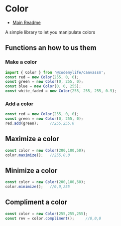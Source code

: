 # Color

- [Main Readme](./README.md)

A simple library to let you manipulate colors

## Functions an how to us them

### Make a color

```typescript
import { Color } from '@codemylife/canvassm';
const red = new Color(255, 0, 0);
const green = new Color(0, 255, 0);
const blue = new Color(0, 0, 255);
const white_faded = new Color(255, 255, 255, 0.5);
```

### Add a color

```typescript
const red = new Color(255, 0, 0);
const green = new Color(0, 255, 0);
red.add(green);     //255,255,0
```
## Maximize a color
```typescript
const color = new Color(200,100,50);
color.maximize();   //255,0,0
```

## Minimize a color
```typescript
const color = new Color(200,100,50);
color.minimize();   //0,0,255
```

## Compliment a color
```typescript
const color = new Color(255,255,255);
const rev = color.compliment();     //0,0,0
```
